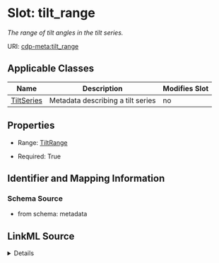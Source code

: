 # Slot: tilt_range


_The range of tilt angles in the tilt series._



URI: [cdp-meta:tilt_range](metadatatilt_range)



<!-- no inheritance hierarchy -->




## Applicable Classes

| Name | Description | Modifies Slot |
| --- | --- | --- |
[TiltSeries](TiltSeries.md) | Metadata describing a tilt series |  no  |







## Properties

* Range: [TiltRange](TiltRange.md)

* Required: True





## Identifier and Mapping Information







### Schema Source


* from schema: metadata




## LinkML Source

<details>
```yaml
name: tilt_range
description: The range of tilt angles in the tilt series.
from_schema: metadata
rank: 1000
alias: tilt_range
owner: TiltSeries
domain_of:
- TiltSeries
range: TiltRange
required: true
inlined: true
inlined_as_list: true

```
</details>